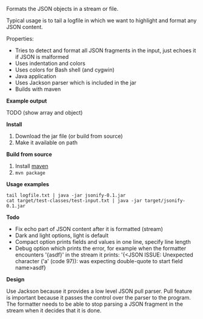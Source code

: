 Formats the JSON objects in a stream or file.

Typical usage is to tail a logfile in which we want to highlight and format any JSON content. 

Properties:

* Tries to detect and format all JSON fragments in the input, just echoes it if JSON is malformed
* Uses indentation and colors
* Uses colors for Bash shell (and cygwin)
* Java application
* Uses Jackson parser which is included in the jar
* Builds with maven

**Example output**

TODO (show array and object)

**Install**

1. Download the jar file (or build from source)
1. Make it available on path

**Build from source**

1. Install [maven](http://maven.apache.org/)
1. `mvn package`

**Usage examples**

    tail logfile.txt | java -jar jsonify-0.1.jar
    cat target/test-classes/test-input.txt | java -jar target/jsonify-0.1.jar

**Todo**

- Fix echo part of JSON content after it is formatted (stream)
- Dark and light options, light is default
- Compact option prints fields and values in one line, specify line length
- Debug option which prints the error, for example when the formatter encounters '{asdf}' in the stream it prints: '{<JSON ISSUE: Unexpected character ('a' (code 97)): was expecting double-quote to start field name>asdf}

**Design**

Use Jackson because it provides a low level JSON pull parser. Pull feature is important because it passes the control over the parser to the program. The formatter needs to be able to stop parsing a JSON fragment in the stream when it decides that it is done.

